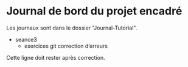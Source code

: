 # Journal de bord du projet encadré
Les journaux sont dans le dossier "Journal-Tutorial".

- seance3
  - exercices git correction d’erreurs

Cette ligne doit rester après correction.
